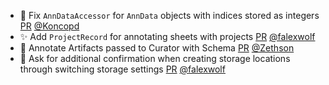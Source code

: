- 🐛 Fix `AnnDataAccessor` for `AnnData` objects with indices stored as integers [PR](https://github.com/laminlabs/lamindb/pull/3016) [@Koncopd](https://github.com/Koncopd)
- ✨ Add `ProjectRecord` for annotating sheets with projects [PR](https://github.com/laminlabs/lamindb/pull/3014) [@falexwolf](https://github.com/falexwolf)
- 🐛 Annotate Artifacts passed to Curator with Schema [PR](https://github.com/laminlabs/lamindb/pull/3007) [@Zethson](https://github.com/Zethson)
- 🚸 Ask for additional confirmation when creating storage locations through switching storage settings [PR](https://github.com/laminlabs/lamindb/pull/3003) [@falexwolf](https://github.com/falexwolf)
